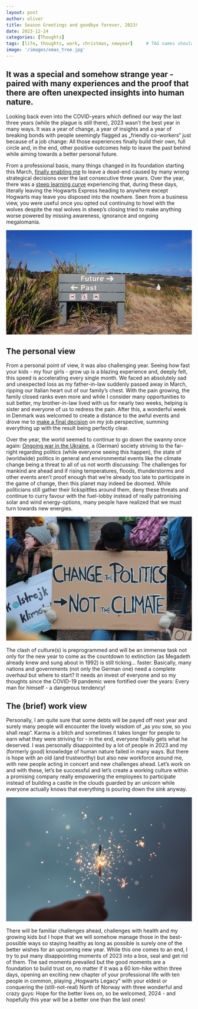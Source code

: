 ```yaml
---
layout: post
author: oliver
title: Season Greetings and goodbye forever, 2023!
date: 2023-12-24
categories: [Thoughts]
tags: [life, thoughts, work, christmas, newyear]     # TAG names should always be lowercase
image: '/images/xmas_tree.jpg'
---
```


## It was a special and somehow strange year - paired with many experiences and the proof that there are often unexpected insights into human nature.

Looking back even into the COVID-years which defined our way the last three years (while the plague is still there), 2023 wasn’t the best year in many ways. It was a year of change, a year of insights and a year of breaking bonds with people seemingly flagged as „friendly co-workers“ just because of a job change: All those experiences finally build their own, full circle and, in the end, other positive outcomes help to leave the past behind while aiming towards a better personal future.

From a professional basis, many things changed in its foundation starting this March, [finally enabling me](../The-best-way-to-predict-your-future-is-to-create-it/) to leave a dead-end caused by many wrong strategical decisions over the last consecutive three years. Over the year, there was a [steep learning curve](../Stop-worrying-about-people-that-arent-worried-about-you/) experiencing that, during these days, literally leaving the Hogwarts Express heading to anywhere except Hogwarts may leave you disposed into the nowhere. Seen from a business view, you were useful once you opted out continuing to howl with the wolves despite the real wolves in sheep’s closing tried to make anything worse powered by missing awareness, ignorance and ongoing megalomania. 

![Past or future?](../images/hadija-9cgMKmZyhH0-unsplash.jpg)

## The personal view

From a personal point of view, it was also challenging year. Seeing how fast your kids - my four girls - grow up is a blazing experience and, deeply felt, this speed is accelerating every single month. We faced an absolutely sad and unexpected loss as my father-in-law suddenly passed away in March, ripping our Italian heart out of our family’s chest. With the pain growing, the family closed ranks even more and while I consider many opportunities to suit better, my brother-in-law lived with us for nearly two weeks, helping is sister and everyone of us to redress the pain. After this, a wonderful week in Denmark was welcomed to create a distance to the awful events and drove me to [make a final decision](../The-best-way-to-predict-your-future-is-to-create-it/) on my job perspective, summing everything up with the result being perfectly clear.

Over the year, the world seemed to continue to go down the swanny once again: [Ongoing war in the Ukraine](../The-only-thing-we-have-to-fear-on-the-planet-is-man/), a (German) society striving to the far-right regarding politics (while everyone seeing this happen), the state of (worldwide) politics in general and environmental events like the climate change being a threat to all of us not worth discussing: The challenges for mankind are ahead and if rising temperatures, floods, thunderstorms and other events aren’t proof enough that we’re already too late to participate in the game of change, then this planet may indeed be doomed. While politicians still gather their lickspittles around them, deny these threats and continue to curry favour with the fuel-lobby instead of really patronising solar and wind energy-options, many people have realized that we must turn towards new energies.

![Change politics](../images/tania-malrechauffe-Tq7lbAeF9BQ-unsplash.jpg)

The clash of culture(s) is preprogrammed and will be an immense task not only for the new year to come as the countdown to extinction (as Megadeth already knew and sung about in 1992) is still ticking... faster. Basically, many nations and governments (not only the German one) need a complete overhaul but where to start? It needs an invest of everyone and so my thoughts since the COVID-19 pandemic were fortified over the years: Every man for himself - a dangerous tendency!

## The (brief) work view

Personally, I am quite sure that some debts will be payed off next year and surely many people will encounter the lovely wisdom of „as you sow, so you shall reap“. Karma is a bitch and sometimes it takes longer for people to earn what they were striving for - in the end, everyone finally gets what he deserved. I was personally disappointed by a lot of people in 2023 and my (formerly good) knowledge of human nature failed in many ways. But there is hope with an old (and trustworthy) but also new workforce around me, with new people acting in concert and new challenges ahead. Let’s work on and with these, let’s be successful and let’s create a working culture within a promising company really empowering the employees to participate instead of building a castle in the clouds guarded by an unicorn while everyone actually knows that everything is pouring down the sink anyway.

![New year](../images/cristian-escobar-abkEAOjnY0s-unsplash.jpg)

There will be familiar challenges ahead, challenges with health and my growing kids but I hope that we will somehow manage those in the best-possible ways so staying healthy as long as possible is surely one of the better wishes for an upcoming new year. While this one comes to an end, I try to put many disappointing moments of 2023 into a box, seal and get rid of them. The sad moments prevailed but the good moments are a foundation to build trust on, no matter if it was a 60 km-hike within three days, opening an exciting new chapter of your professional life with ten people in common, playing „Hogwarts Legacy“ with your eldest or conquering the (still-not-real) North of Norway with three wonderful and crazy guys: Hope for the better lives on, so be welcomed, 2024 - and hopefully this year will be a better one than the last ones!


